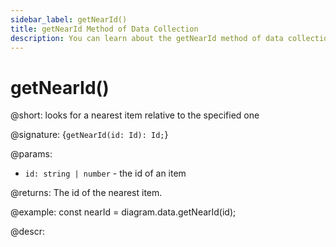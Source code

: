 ```yaml
---
sidebar_label: getNearId()
title: getNearId Method of Data Collection
description: You can learn about the getNearId method of data collection in the documentation of the DHTMLX JavaScript Diagram library. Browse developer guides and API reference, try out code examples and live demos, and download a free 30-day evaluation version of DHTMLX Diagram.
---
```


# getNearId()

@short: looks for a nearest item relative to the specified one

@signature: {`getNearId(id: Id): Id;`}

@params:

- `id: string | number` - the id of an item

@returns:
The id of the nearest item.

@example:
const nearId = diagram.data.getNearId(id);

@descr:
